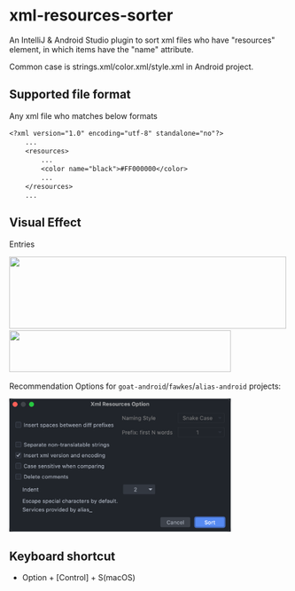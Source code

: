 # xml-resources-sorter

An IntelliJ & Android Studio plugin to sort xml files who have "resources" element, in which items have the "name"
attribute.

Common case is strings.xml/color.xml/style.xml in Android project.

## Supported file format

Any xml file who matches below formats

```
<?xml version="1.0" encoding="utf-8" standalone="no"?>
    ...
    <resources>
        ...
        <color name="black">#FF000000</color>
        ...
    </resources>
    ...
```

## Visual Effect

Entries

<img src="arts/popup_menu_inlet.png" height="130" width="500"/>

<img src="arts/refactor_menu_inlet.png" height="75" width="400"/>

Recommendation Options for `goat-android`/`fawkes`/`alias-android` projects:

<img src="arts/default_settings.png" height="240" width="400"/>

## Keyboard shortcut

- Option + [Control] + S(macOS)
